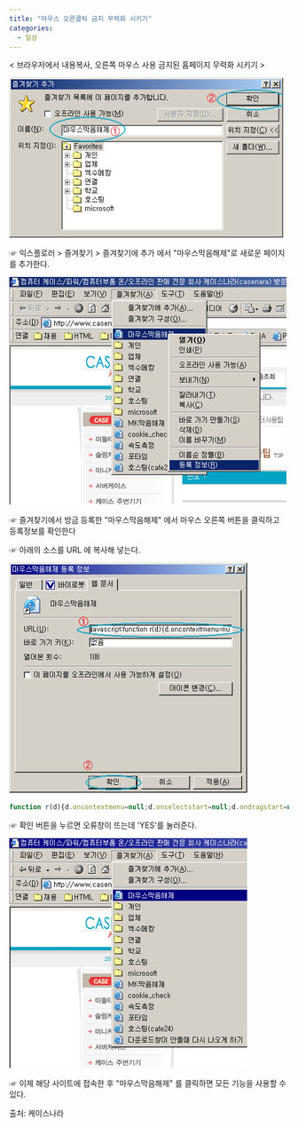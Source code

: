 ```yaml
---
title: "마우스 오른클릭 금지 무력화 시키기"
categories:
  - 일상
---
```


< 브라우저에서 내용복사, 오른쪽 마우스 사용 금지된 홈페이지 무력화 시키기 >  
  
![](/assets/images/posts/2004/11/ek200000000056.gif)
  
☞ 익스플로러 > 즐겨찾기 > 즐겨찾기에 추가 에서 "마우스막음해제"로 새로운 페이지를 추가한다.  
  
![](/assets/images/posts/2004/11/gk200000000059.gif)
  
☞ 즐겨찾기에서 방금 등록한 "마우스막음해제" 에서 마우스 오른쪽 버튼을 클릭하고 등록정보를 확인한다

☞ 아래의 소스를 URL 에 복사해 넣는다.  
  
![](/assets/images/posts/2004/11/fk200000000055.gif)

```javascript
function r(d){d.oncontextmenu=null;d.onselectstart=null;d.ondragstart=null;d.onkeydown=null;d.onmousedown=null; d.body.oncontextmenu=null;d.body.onselectstart=null;d.body.ondragstart=null;d.body.onkeydown=null; d.body.onmousedown=null;}var tb=document.all.tags('BODY');if(tb.length===0) {for(var i=0;i<top.frames.length;i++){r(top.frames[i].document);}}else{r(document);}  
```
  
☞ 확인 버튼을 누르면 오류창이 뜨는데 'YES'를 눌러준다.  
  
![](/assets/images/posts/2004/11/ek200000000057.gif)
  
☞ 이제 해당 사이트에 접속한 후 "마우스막음해제" 를 클릭하면 모든 기능을 사용할 수 있다.  

출처: 케이스나라
